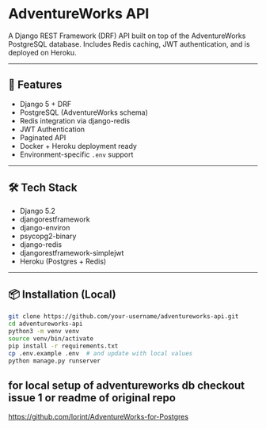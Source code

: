 # AdventureWorks API

A Django REST Framework (DRF) API built on top of the AdventureWorks PostgreSQL database. Includes Redis caching, JWT authentication, and is deployed on Heroku.

---

## 🚀 Features

- Django 5 + DRF
- PostgreSQL (AdventureWorks schema)
- Redis integration via django-redis
- JWT Authentication
- Paginated API
- Docker + Heroku deployment ready
- Environment-specific `.env` support

---

## 🛠 Tech Stack

- Django 5.2
- djangorestframework
- django-environ
- psycopg2-binary
- django-redis
- djangorestframework-simplejwt
- Heroku (Postgres + Redis)

---

## 📦 Installation (Local)

```bash
git clone https://github.com/your-username/adventureworks-api.git
cd adventureworks-api
python3 -m venv venv
source venv/bin/activate
pip install -r requirements.txt
cp .env.example .env  # and update with local values
python manage.py runserver
```
## for local setup of adventureworks db checkout issue 1 or readme of original repo
https://github.com/lorint/AdventureWorks-for-Postgres
